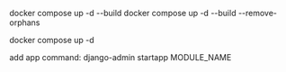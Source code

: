 <!--1. make sure docker && docker comose install  -->
<!-- first. build docker｜ Docker V2 version-->
docker compose up -d --build
docker compose up -d --build --remove-orphans
<!-- run docker-->
docker compose up -d

add app command:
django-admin startapp MODULE_NAME

